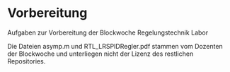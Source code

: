 # Vorbereitung
Aufgaben zur Vorbereitung der Blockwoche Regelungstechnik Labor

Die Dateien asymp.m und RTL_LRSPIDRegler.pdf stammen vom Dozenten der Blockwoche und unterliegen nicht der Lizenz des restlichen Repositories. 
